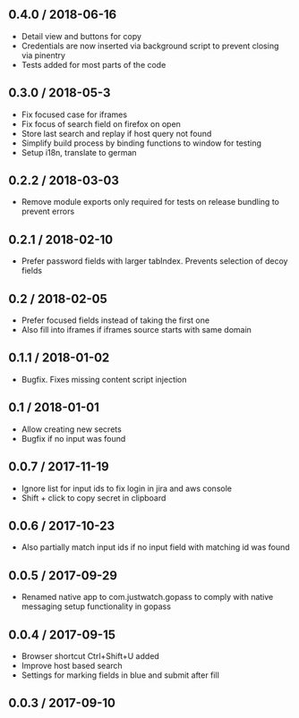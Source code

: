 ## 0.4.0 / 2018-06-16

* Detail view and buttons for copy
* Credentials are now inserted via background script to prevent closing via pinentry
* Tests added for most parts of the code

## 0.3.0 / 2018-05-3

* Fix focused case for iframes
* Fix focus of search field on firefox on open
* Store last search and replay if host query not found
* Simplify build process by binding functions to window for testing
* Setup i18n, translate to german

## 0.2.2 / 2018-03-03

* Remove module exports only required for tests on release bundling to prevent errors

## 0.2.1 / 2018-02-10

* Prefer password fields with larger tabIndex. Prevents selection of decoy fields

## 0.2 / 2018-02-05

* Prefer focused fields instead of taking the first one
* Also fill into iframes if iframes source starts with same domain

## 0.1.1 / 2018-01-02

* Bugfix. Fixes missing content script injection

## 0.1 / 2018-01-01

* Allow creating new secrets
* Bugfix if no input was found

## 0.0.7 / 2017-11-19

* Ignore list for input ids to fix login in jira and aws console
* Shift + click to copy secret in clipboard

## 0.0.6 / 2017-10-23

* Also partially match input ids if no input field with matching id was found

## 0.0.5 / 2017-09-29

* Renamed native app to com.justwatch.gopass to comply with native messaging setup functionality in gopass

## 0.0.4 / 2017-09-15

* Browser shortcut Ctrl+Shift+U added
* Improve host based search
* Settings for marking fields in blue and submit after fill
 
## 0.0.3 / 2017-09-10
